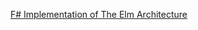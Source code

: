 [F# Implementation of The Elm Architecture](http://anthonylloyd.github.io/blog/2016/06/20/fsharp-elm-part1)
